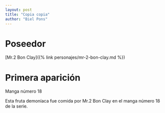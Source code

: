 ```yaml
---
layout: post
title: "Copia copia"
author: "Biel Pons"
---
```


# Poseedor

[Mr.2 Bon Clay]({% link personajes/mr-2-bon-clay.md %})

# Primera aparición

Manga número 18

Esta fruta demoníaca fue comida por Mr.2 Bon Clay en el manga número 18 de la serie.
